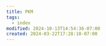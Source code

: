 ```yaml
---
title: PKM
tags:
  - index
modified: 2024-10-13T14:54:36-07:00
created: 2024-03-22T17:28:10-07:00
---
```



